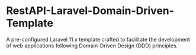 # RestAPI-Laravel-Domain-Driven-Template
A pre-configured Laravel 11.x template crafted to facilitate the development of web applications following Domain-Driven Design (DDD) principles.
